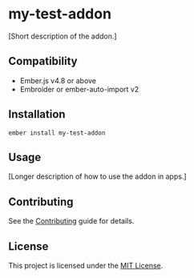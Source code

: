# my-test-addon

[Short description of the addon.]

## Compatibility

- Ember.js v4.8 or above
- Embroider or ember-auto-import v2

## Installation

```
ember install my-test-addon
```

## Usage

[Longer description of how to use the addon in apps.]

## Contributing

See the [Contributing](CONTRIBUTING.md) guide for details.

## License

This project is licensed under the [MIT License](LICENSE.md).
